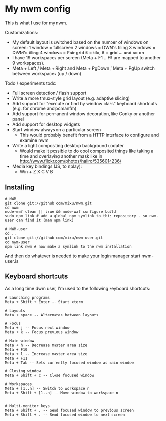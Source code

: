 # My nwm config

This is what I use for my nwm.

Customizations:

- My default layout is switched based on the number of windows on screen:
    1 window = fullscreen
    2 windows = DWM's tiling
    3 windows = DWM's tiling
    4 windows = Fair grid
    5 = tile, 6 = grid
    ... and so on
- I have 19 workspaces per screen (Meta + F1 .. F9 are mapped to another 9 workspaces).
- Meta + Left / Meta + Right and Meta + PgDown / Meta + PgUp switch between workspaces (up / down)

Todo / experiments todo:

- Full screen detection / flash support
- Write a more tmux-style grid layout (e.g. adaptive slicing)
- Add support for "execute or find by window class" keyboard shortcuts (e.g. for chrome and pcmanfm)
- Add support for permanent window decoration, like Conky or another panel
- Add support for desktop widgets
- Start window always on a particular screen
    - This would probably benefit from a HTTP interface to configure and examine nwm
- Write a light compositing desktop background updater
    -  Would make it possible to do cool composited things like taking a time and overlaying another mask like in http://www.flickr.com/photos/haiiro/5356014236/
- Media key bindings (JS, to nplay):
    - Win + Z X C V B



## Installing

    # NWM
    git clone git://github.com/mixu/nwm.git
    cd nwm
    node-waf clean || true && node-waf configure build
    sudo npm link # add a global npm symlink to this repository - so nwm-user can find it (man npm link)
    
    # NWM-user
    cd ..
    git clone git://github.com/mixu/nwm-user.git
    cd nwm-user
    npm link nwm # now make a symlink to the nwm installation

And then do whatever is needed to make your login manager start nwm-user.js

## Keyboard shortcuts

As a long time dwm user, I'm used to the following keyboard shortcuts:

    # Launching programs
    Meta + Shift + Enter -- Start xterm

    # Layouts
    Meta + space -- Alternates between layouts

    # Focus
    Meta + j -- Focus next window
    Meta + k -- Focus previous window

    # Main window
    Meta + h -- Decrease master area size
    Meta + F10
    Meta + l -- Increase master area size
    Meta + F11
    Meta + Tab -- Sets currently focused window as main window

    # Closing window
    Meta + Shift + c -- Close focused window

    # Workspaces
    Meta + [1..n] -- Switch to workspace n
    Meta + Shift + [1..n] -- Move window to workspace n


    # Multi-monitor keys
    Meta + Shift + , -- Send focused window to previous screen
    Meta + Shift + . -- Send focused window to next screen




